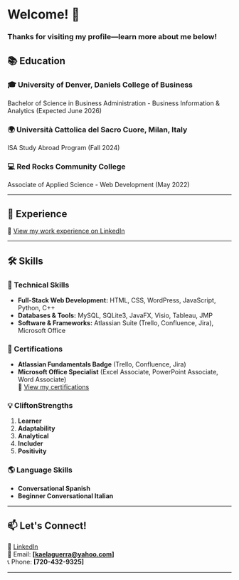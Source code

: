 # Welcome! 👋  
### Thanks for visiting my profile—learn more about me below!  

## 📚 Education  
### 🎓 University of Denver, Daniels College of Business  
Bachelor of Science in Business Administration - Business Information & Analytics (Expected June 2026)  

### 🌍 Università Cattolica del Sacro Cuore, Milan, Italy  
ISA Study Abroad Program (Fall 2024)  

### 💻 Red Rocks Community College  
Associate of Applied Science - Web Development (May 2022)  

---

## 💼 Experience  
🔗 [View my work experience on LinkedIn](https://www.linkedin.com/in/kaela-guerra/)  

---

## 🛠 Skills  

### 🔹 Technical Skills  
- **Full-Stack Web Development:** HTML, CSS, WordPress, JavaScript, Python, C++  
- **Databases & Tools:** MySQL, SQLite3, JavaFX, Visio, Tableau, JMP  
- **Software & Frameworks:** Atlassian Suite (Trello, Confluence, Jira), Microsoft Office  

### 📜 Certifications  
- **Atlassian Fundamentals Badge** (Trello, Confluence, Jira)  
- **Microsoft Office Specialist** (Excel Associate, PowerPoint Associate, Word Associate)  
🔗 [View my certifications](https://www.credly.com/earner/earned/badge/61a1e7d9-f2bd-4836-a8c4-f9a312d92e6e)  

### 💡 CliftonStrengths  
1. **Learner**  
2. **Adaptability**  
3. **Analytical**  
4. **Includer**  
5. **Positivity**  

### 🌎 Language Skills  
- **Conversational Spanish**  
- **Beginner Conversational Italian**  

---

## 📫 Let's Connect!  
💼 [LinkedIn](https://www.linkedin.com/in/kaela-guerra/)  
📧 Email: **[kaelaguerra@yahoo.com]**  
📞 Phone: **[720-432-9325]**  

---
